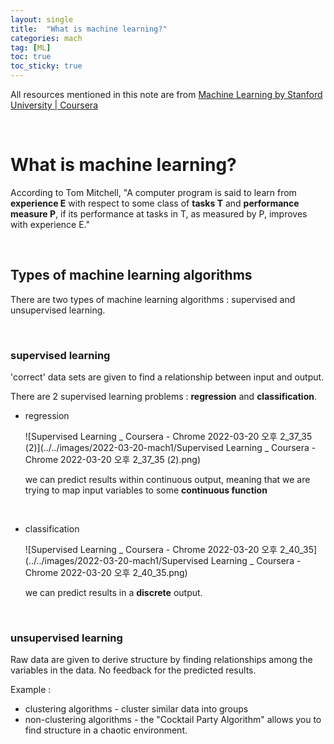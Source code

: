 ```yaml
---
layout: single
title:  "What is machine learning?"
categories: mach
tag: [ML]
toc: true
toc_sticky: true 
---
```


All resources mentioned in this note are from [Machine Learning by Stanford University | Coursera](https://ko.coursera.org/learn/machine-learning)

<br>

# What is machine learning?

According to Tom Mitchell, "A computer program is said to learn from **experience E** with respect to some class of **tasks T** and **performance measure P**, if its performance at tasks in T, as measured by P, improves with experience E."

<br>

## Types of machine learning algorithms

There are two types of machine learning algorithms : supervised and unsupervised learning.

<br>

### supervised learning

'correct' data sets are given to find a relationship between input and output. 

There are 2 supervised learning problems : **regression** and **classification**.

- regression

  ![Supervised Learning _ Coursera - Chrome 2022-03-20 오후 2_37_35 (2)](../../images/2022-03-20-mach1/Supervised Learning _ Coursera - Chrome 2022-03-20 오후 2_37_35 (2).png)
  
  we can predict results within continuous output, meaning that we are trying to map input variables to some **continuous function**
  
  <br>
  
- classification

    ![Supervised Learning _ Coursera - Chrome 2022-03-20 오후 2_40_35](../../images/2022-03-20-mach1/Supervised Learning _ Coursera - Chrome 2022-03-20 오후 2_40_35.png)
    
    we can predict results in a **discrete** output.

<br>

### unsupervised learning

Raw data are given to derive structure by finding relationships among the variables in the data. No feedback for the predicted results. 

Example : 

- clustering algorithms - cluster similar data into groups
- non-clustering algorithms - the "Cocktail Party Algorithm" allows you to find structure in a chaotic environment.
